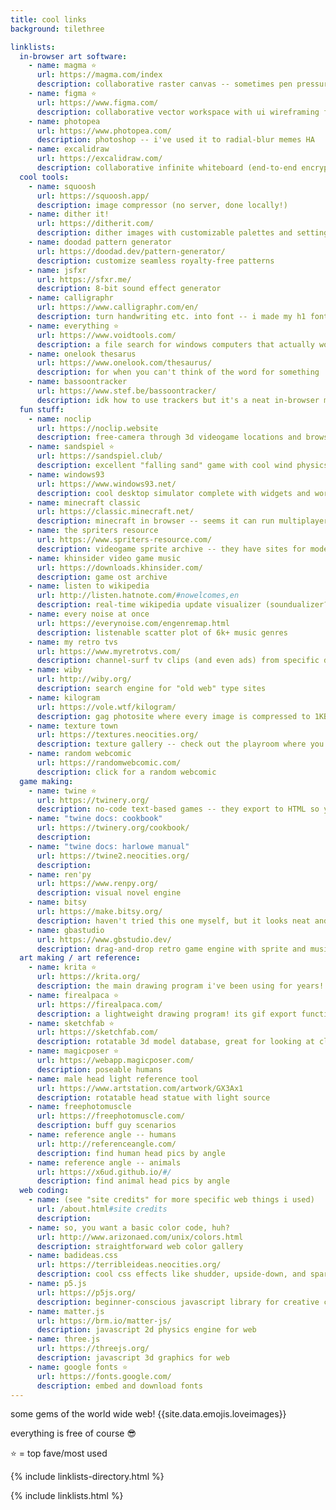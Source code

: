 ```yaml
---
title: cool links
background: tilethree

linklists:
  in-browser art software:
    - name: magma ⭐
      url: https://magma.com/index
      description: collaborative raster canvas -- sometimes pen pressure doesn't work in firefox, but it runs great for me in chrome!
    - name: figma ⭐
      url: https://www.figma.com/
      description: collaborative vector workspace with ui wireframing features
    - name: photopea
      url: https://www.photopea.com/
      description: photoshop -- i've used it to radial-blur memes HA
    - name: excalidraw
      url: https://excalidraw.com/
      description: collaborative infinite whiteboard (end-to-end encrypted!)
  cool tools:
    - name: squoosh
      url: https://squoosh.app/
      description: image compressor (no server, done locally!)
    - name: dither it!
      url: https://ditherit.com/
      description: dither images with customizable palettes and settings
    - name: doodad pattern generator
      url: https://doodad.dev/pattern-generator/
      description: customize seamless royalty-free patterns
    - name: jsfxr
      url: https://sfxr.me/
      description: 8-bit sound effect generator
    - name: calligraphr
      url: https://www.calligraphr.com/en/
      description: turn handwriting etc. into font -- i made my h1 font with this!
    - name: everything ⭐
      url: https://www.voidtools.com/
      description: a file search for windows computers that actually works
    - name: onelook thesarus
      url: https://www.onelook.com/thesaurus/
      description: for when you can't think of the word for something
    - name: bassoontracker
      url: https://www.stef.be/bassoontracker/
      description: idk how to use trackers but it's a neat in-browser music maker, open source and 100% javascript!
  fun stuff:
    - name: noclip
      url: https://noclip.website
      description: free-camera through 3d videogame locations and browse the textures
    - name: sandspiel ⭐
      url: https://sandspiel.club/
      description: excellent "falling sand" game with cool wind physics
    - name: windows93
      url: https://www.windows93.net/
      description: cool desktop simulator complete with widgets and working programs
    - name: minecraft classic
      url: https://classic.minecraft.net/
      description: minecraft in browser -- seems it can run multiplayer!
    - name: the spriters resource
      url: https://www.spriters-resource.com/
      description: videogame sprite archive -- they have sites for models, textures, and sounds too!
    - name: khinsider video game music
      url: https://downloads.khinsider.com/
      description: game ost archive
    - name: listen to wikipedia
      url: http://listen.hatnote.com/#nowelcomes,en
      description: real-time wikipedia update visualizer (soundualizer?)
    - name: every noise at once
      url: https://everynoise.com/engenremap.html
      description: listenable scatter plot of 6k+ music genres
    - name: my retro tvs
      url: https://www.myretrotvs.com/
      description: channel-surf tv clips (and even ads) from specific decades
    - name: wiby
      url: http://wiby.org/
      description: search engine for "old web" type sites
    - name: kilogram
      url: https://vole.wtf/kilogram/
      description: gag photosite where every image is compressed to 1KB or less
    - name: texture town
      url: https://textures.neocities.org/
      description: texture gallery -- check out the playroom where you can drag your own images onto 3d objects!
    - name: random webcomic
      url: https://randomwebcomic.com/
      description: click for a random webcomic
  game making:
    - name: twine ⭐
      url: https://twinery.org/
      description: no-code text-based games -- they export to HTML so you can play 'em in any browser!
    - name: "twine docs: cookbook"
      url: https://twinery.org/cookbook/
      description:
    - name: "twine docs: harlowe manual"
      url: https://twine2.neocities.org/
      description:
    - name: ren'py
      url: https://www.renpy.org/
      description: visual novel engine
    - name: bitsy
      url: https://make.bitsy.org/
      description: haven't tried this one myself, but it looks neat and exports to HTML
    - name: gbastudio
      url: https://www.gbstudio.dev/
      description: drag-and-drop retro game engine with sprite and music editors, exports to ROM and web!
  art making / art reference:
    - name: krita ⭐
      url: https://krita.org/
      description: the main drawing program i've been using for years! took me a bit to rearrange the ui and set my shortcuts, but it's rather fully-featured!
    - name: firealpaca ⭐
      url: https://firealpaca.com/
      description: a lightweight drawing program! its gif export function is the only thing in the world that doesn't compress/dither/destroy my frame quality godbless...
    - name: sketchfab ⭐
      url: https://sketchfab.com/
      description: rotatable 3d model database, great for looking at classic fiat 500's
    - name: magicposer ⭐
      url: https://webapp.magicposer.com/
      description: poseable humans
    - name: male head light reference tool
      url: https://www.artstation.com/artwork/GX3Ax1
      description: rotatable head statue with light source
    - name: freephotomuscle
      url: https://freephotomuscle.com/
      description: buff guy scenarios
    - name: reference angle -- humans
      url: http://referenceangle.com/
      description: find human head pics by angle
    - name: reference angle -- animals
      url: https://x6ud.github.io/#/
      description: find animal head pics by angle
  web coding:
    - name: (see "site credits" for more specific web things i used)
      url: /about.html#site credits
      description:
    - name: so, you want a basic color code, huh?
      url: http://www.arizonaed.com/unix/colors.html
      description: straightforward web color gallery
    - name: badideas.css
      url: https://terribleideas.neocities.org/
      description: cool css effects like shudder, upside-down, and sparkle text
    - name: p5.js
      url: https://p5js.org/
      description: beginner-conscious javascript library for creative coding
    - name: matter.js
      url: https://brm.io/matter-js/
      description: javascript 2d physics engine for web
    - name: three.js
      url: https://threejs.org/
      description: javascript 3d graphics for web
    - name: google fonts ⭐
      url: https://fonts.google.com/
      description: embed and download fonts
---
```


some gems of the world wide web! {{site.data.emojis.loveimages}}

everything is free of course 😎

⭐ = top fave/most used

{% include linklists-directory.html %}

{% include linklists.html %}
